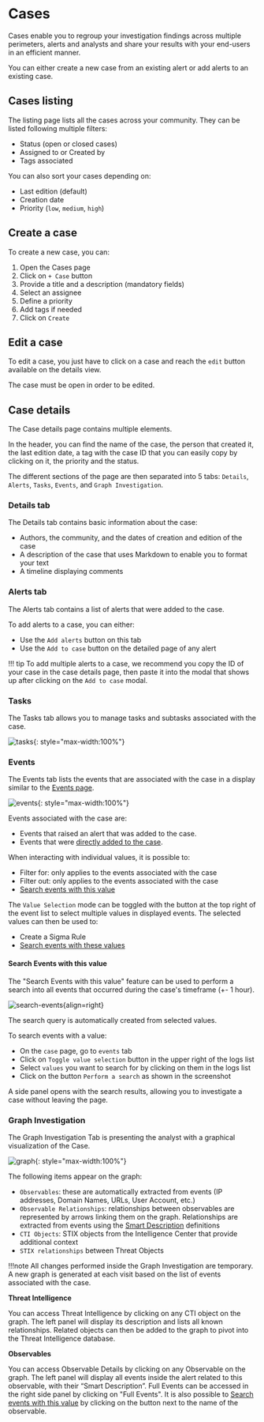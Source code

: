# Cases

Cases enable you to regroup your investigation findings across multiple perimeters, alerts and analysts and share your results with your end-users in an efficient manner.

You can either create a new case from an existing alert or add alerts to an existing case.

## Cases listing
The listing page lists all the cases across your community.
They can be listed following multiple filters:

- Status (open or closed cases)
- Assigned to or Created by
- Tags associated

You can also sort your cases depending on:

- Last edition (default)
- Creation date
- Priority (`low`, `medium`, `high`)

## Create a case
To create a new case, you can:

1. Open the Cases page
2. Click on `+ Case` button
3. Provide a title and a description (mandatory fields)
4. Select an assignee
5. Define a priority
6. Add tags if needed
7. Click on `Create`

## Edit a case

To edit a case, you just have to click on a case and reach the `edit` button available on the details view.

The case must be open in order to be edited.

## Case details

The Case details page contains multiple elements.

In the header, you can find the name of the case, the person that created it, the last edition date, a tag with the case ID that you can easily copy by clicking on it, the priority and the status.

The different sections of the page are then separated into 5 tabs: `Details`, `Alerts`, `Tasks`, `Events`, and `Graph Investigation`.

### Details tab

The Details tab contains basic information about the case:

- Authors, the community, and the dates of creation and edition of the case
- A description of the case that uses Markdown to enable you to format your text
- A timeline displaying comments

### Alerts tab

The Alerts tab contains a list of alerts that were added to the case.

To add alerts to a case, you can either:

- Use the `Add alerts` button on this tab
- Use the `Add to case` button on the detailed page of any alert

!!! tip
    To add multiple alerts to a case, we recommend you copy the ID of your case in the case details page, then paste it into the modal that shows up after clicking on the `Add to case` modal.

### Tasks

The Tasks tab allows you to manage tasks and subtasks associated with the case.

![tasks](FIXME){: style="max-width:100%"}

### Events

The Events tab lists the events that are associated with the case in a display similar to the [Events page](events.md).

![events](FIXME){: style="max-width:100%"}

Events associated with the case are:

- Events that raised an alert that was added to the case.
- Events that were [directly added to the case](/xdr/features/investigate/events/#adding-events-to-cases).

When interacting with individual values, it is possible to:

- Filter for: only applies to the events associated with the case
- Filter out: only applies to the events associated with the case
- [Search events with this value](#search-events-with-this-value)

The `Value Selection` mode can be toggled with the button at the top right of the event list to select multiple values in displayed events. The selected values can then be used to:

- Create a Sigma Rule
- [Search events with these values](#search-events-with-this-value)

#### Search Events with this value

The "Search Events with this value" feature can be used to perform a search into all events that occurred during the case's timeframe (+- 1 hour).

![search-events](/assets/operation_center/alerts/search-events.png){align=right}

The search query is automatically created from selected values. 

To search events with a value: 

- On the `case` page, go to `events` tab 
- Click on `Toggle value selection` button in the upper right of the logs list
- Select `values` you want to search for by clicking on them in the logs list
- Click on the button `Perform a search` as shown in the screenshot

A side panel opens with the search results, allowing you to investigate a case without leaving the page.

### Graph Investigation

The Graph Investigation Tab is presenting the analyst with a graphical visualization of the Case.

![graph](FIXME){: style="max-width:100%"}

The following items appear on the graph:

- `Observables`: these are automatically extracted from events (IP addresses, Domain Names, URLs, User Account, etc.)
- `Observable Relationships`: relationships between observables are represented by arrows linking them on the graph. Relationships are extracted from events using the [Smart Description](/xdr/features/collect/intakes/#smart-descriptions) definitions
- `CTI Objects`: STIX objects from the Intelligence Center that provide additional context
- `STIX relationships` between Threat Objects

!!!note
    All changes performed inside the Graph Investigation are temporary. A new graph is generated at each visit based on the list of events associated with the case.

**Threat Intelligence**

You can access Threat Intelligence by clicking on any CTI object on the graph. The left panel will display its description and lists all known relationships. Related objects can then be added to the graph to pivot into the Threat Intelligence database.

**Observables**

You can access Observable Details by clicking on any Observable on the graph. The left panel will display all events inside the alert related to this observable, with their “Smart Description”. Full Events can be accessed in the right side panel by clicking on "Full Events". It is also possible to [Search events with this value](#search-events-with-this-value) by clicking on the button next to the name of the observable.
